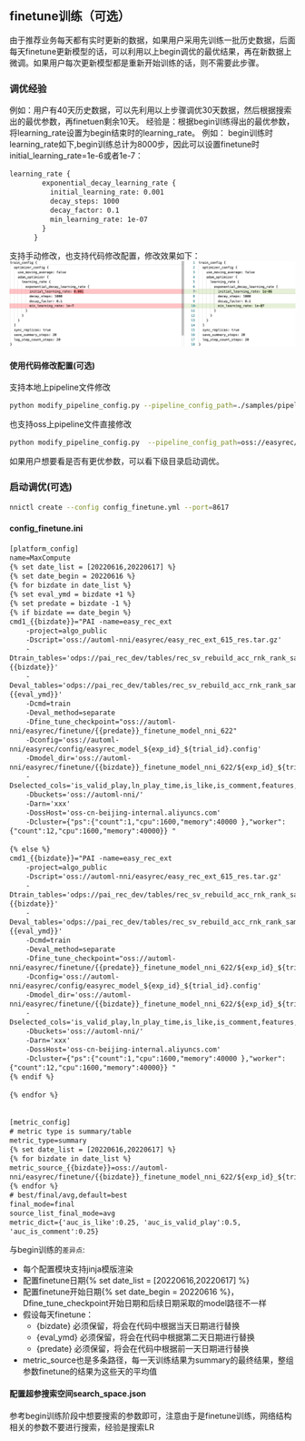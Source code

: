 ## finetune训练（可选）

由于推荐业务每天都有实时更新的数据，如果用户采用先训练一批历史数据，后面每天finetune更新模型的话，可以利用以上begin调优的最优结果，再在新数据上微调。如果用户每次更新模型都是重新开始训练的话，则不需要此步骤。

### 调优经验

例如：用户有40天历史数据，可以先利用以上步骤调优30天数据，然后根据搜索出的最优参数，再finetuen剩余10天。
经验是：根据begin训练得出的最优参数，将learning_rate设置为begin结束时的learning_rate。
例如：
begin训练时learning_rate如下,begin训练总计为8000步，因此可以设置finetune时initial_learning_rate=1e-6或者1e-7：

```
learning_rate {
        exponential_decay_learning_rate {
          initial_learning_rate: 0.001
          decay_steps: 1000
          decay_factor: 0.1
          min_learning_rate: 1e-07
        }
      }
```

支持手动修改，也支持代码修改配置，修改效果如下：
![image.png](../../images/automl/modify_lr.jpg)

#### 使用代码修改配置(可选)

支持本地上pipeline文件修改

```bash
python modify_pipeline_config.py --pipeline_config_path=./samples/pipeline.config --save_path=./samples/pipeline_finetune.config --learning_rate=1e-6
```

也支持oss上pipeline文件直接修改

```bash
python modify_pipeline_config.py  --pipeline_config_path=oss://easyrec/pipeline889.config --save_path=oss://easyrec/pipeline889-f.config --learning_rate=1e-6 --oss_config=../config/.ossutilconfig
```

如果用户想要看是否有更优参数，可以看下级目录启动调优。

### 启动调优(可选)

```bash
nnictl create --config config_finetune.yml --port=8617
```

#### config_finetune.ini

```
[platform_config]
name=MaxCompute
{% set date_list = [20220616,20220617] %}
{% set date_begin = 20220616 %}
{% for bizdate in date_list %}
{% set eval_ymd = bizdate +1 %}
{% set predate = bizdate -1 %}
{% if bizdate == date_begin %}
cmd1_{{bizdate}}="PAI -name=easy_rec_ext
    -project=algo_public
    -Dscript='oss://automl-nni/easyrec/easy_rec_ext_615_res.tar.gz'
    -Dtrain_tables='odps://pai_rec_dev/tables/rec_sv_rebuild_acc_rnk_rank_sample_embedding_modify/dt={{bizdate}}'
    -Deval_tables='odps://pai_rec_dev/tables/rec_sv_rebuild_acc_rnk_rank_sample_embedding_modify/dt={{eval_ymd}}'
    -Dcmd=train
    -Deval_method=separate
    -Dfine_tune_checkpoint="oss://automl-nni/easyrec/finetune/{{predate}}_finetune_model_nni_622"
    -Dconfig='oss://automl-nni/easyrec/config/easyrec_model_${exp_id}_${trial_id}.config'
    -Dmodel_dir='oss://automl-nni/easyrec/finetune/{{bizdate}}_finetune_model_nni_622/${exp_id}_${trial_id}'
    -Dselected_cols='is_valid_play,ln_play_time,is_like,is_comment,features,content_features'
    -Dbuckets='oss://automl-nni/'
    -Darn='xxx'
    -DossHost='oss-cn-beijing-internal.aliyuncs.com'
    -Dcluster={"ps":{"count":1,"cpu":1600,"memory":40000 },"worker":{"count":12,"cpu":1600,"memory":40000}} "

{% else %}
cmd1_{{bizdate}}="PAI -name=easy_rec_ext
    -project=algo_public
    -Dscript='oss://automl-nni/easyrec/easy_rec_ext_615_res.tar.gz'
    -Dtrain_tables='odps://pai_rec_dev/tables/rec_sv_rebuild_acc_rnk_rank_sample_embedding_modify/dt={{bizdate}}'
    -Deval_tables='odps://pai_rec_dev/tables/rec_sv_rebuild_acc_rnk_rank_sample_embedding_modify/dt={{eval_ymd}}'
    -Dcmd=train
    -Deval_method=separate
    -Dfine_tune_checkpoint="oss://automl-nni/easyrec/finetune/{{predate}}_finetune_model_nni_622/${exp_id}_${trial_id}"
    -Dconfig='oss://automl-nni/easyrec/config/easyrec_model_${exp_id}_${trial_id}.config'
    -Dmodel_dir='oss://automl-nni/easyrec/finetune/{{bizdate}}_finetune_model_nni_622/${exp_id}_${trial_id}'
    -Dselected_cols='is_valid_play,ln_play_time,is_like,is_comment,features,content_features'
    -Dbuckets='oss://automl-nni/'
    -Darn='xxx'
    -DossHost='oss-cn-beijing-internal.aliyuncs.com'
    -Dcluster={"ps":{"count":1,"cpu":1600,"memory":40000 },"worker":{"count":12,"cpu":1600,"memory":40000}} "
{% endif %}

{% endfor %}


[metric_config]
# metric type is summary/table
metric_type=summary
{% set date_list = [20220616,20220617] %}
{% for bizdate in date_list %}
metric_source_{{bizdate}}=oss://automl-nni/easyrec/finetune/{{bizdate}}_finetune_model_nni_622/${exp_id}_${trial_id}/eval_val/
{% endfor %}
# best/final/avg,default=best
final_mode=final
source_list_final_mode=avg
metric_dict={'auc_is_like':0.25, 'auc_is_valid_play':0.5, 'auc_is_comment':0.25}
```

与begin训练的`差异点`:

- 每个配置模块支持jinja模版渲染
- 配置finetune日期{% set date_list = \[20220616,20220617\] %}
- 配置finetune开始日期{% set date_begin = 20220616 %}，Dfine_tune_checkpoint开始日期和后续日期采取的model路径不一样
- 假设每天finetune：
  - {bizdate} 必须保留，将会在代码中根据当天日期进行替换
  - {eval_ymd} 必须保留，将会在代码中根据第二天日期进行替换
  - {predate} 必须保留，将会在代码中根据前一天日期进行替换
- metric_source也是多条路径，每一天训练结果为summary的最终结果，整组参数finetune的结果为这些天的平均值

#### 配置超参搜索空间search_space.json

参考begin训练阶段中想要搜索的参数即可，注意由于是finetune训练，网络结构相关的参数不要进行搜索，经验是搜索LR
